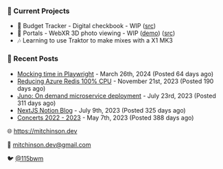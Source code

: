 ### 📌 Current Projects
- 💸 Budget Tracker - Digital checkbook - WIP ([src](https://github.com/bmitchinson/budget-entry))
- 📸 Portals - WebXR 3D photo viewing - WIP ([demo](https://portals.mitchinson.dev/)) ([src](https://github.com/bmitchinson/vr-jpg-viewer-webxr))
- 🎶 Learning to use Traktor to make mixes with a X1 MK3

### 📝 Recent Posts

- [Mocking time in Playwright](https://blog.mitchinson.dev/playwright-mock-time) - March 26th, 2024 (Posted 64 days ago)
- [Reducing Azure Redis 100% CPU](https://blog.mitchinson.dev/redis-cpu) - November 21st, 2023 (Posted 190 days ago)
- [Juno: On demand microservice deployment](https://blog.mitchinson.dev/juno) - July 23rd, 2023 (Posted 311 days ago)
- [NextJS Notion Blog](https://blog.mitchinson.dev/blog-2023) - July 9th, 2023 (Posted 325 days ago)
- [Concerts 2022 - 2023](https://blog.mitchinson.dev/concerts-2023) - May 7th, 2023 (Posted 388 days ago)

🌐 https://mitchinson.dev

💌 mitchinson.dev@gmail.com

🐦 [@115bwm](https://twitter.com/115bwm)